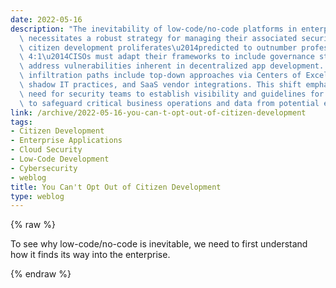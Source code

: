 ```yaml
---
date: 2022-05-16
description: "The inevitability of low-code/no-code platforms in enterprise settings\
  \ necessitates a robust strategy for managing their associated security risks. As\
  \ citizen development proliferates\u2014predicted to outnumber professional developers\
  \ 4:1\u2014CISOs must adapt their frameworks to include governance structures that\
  \ address vulnerabilities inherent in decentralized app development. The common\
  \ infiltration paths include top-down approaches via Centers of Excellence, bottom-up\
  \ shadow IT practices, and SaaS vendor integrations. This shift emphasizes the urgent\
  \ need for security teams to establish visibility and guidelines for citizen developers\
  \ to safeguard critical business operations and data from potential exploitation."
link: /archive/2022-05-16-you-can-t-opt-out-of-citizen-development
tags:
- Citizen Development
- Enterprise Applications
- Cloud Security
- Low-Code Development
- Cybersecurity
- weblog
title: You Can't Opt Out of Citizen Development
type: weblog
---
```

{% raw %}

To see why low-code/no-code is inevitable, we need to first understand how it finds its way into the enterprise.

{% endraw %}
